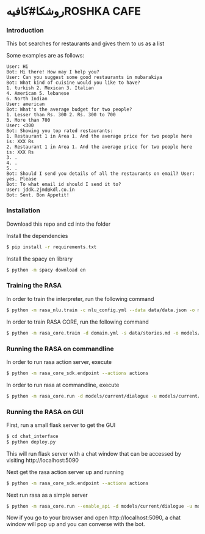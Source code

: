 # روشكا#كافيهROSHKA CAFE


### Introduction

This bot searches for restaurants and gives them to us as a list

Some examples are as follows:
```
User: Hi
Bot: Hi there! How may I help you?
User: Can you suggest some good restaurants in mubarakiya
Bot: What kind of cuisine would you like to have?
1. turkish 2. Mexican 3. Italian
4. American 5. lebanese
6. North Indian
User: american
Bot: What's the average budget for two people?
1. Lesser than Rs. 300 2. Rs. 300 to 700
3. More than 700
User: <300
Bot: Showing you top rated restaurants:
1. Restaurant 1 in Area 1. And the average price for two people here is: XXX Rs
2. Restaurant 1 in Area 1. And the average price for two people here is: XXX Rs
3. .
4. .
5. .
Bot: Should I send you details of all the restaurants on email? User: yes. Please
Bot: To what email id should I send it to?
User: jddk.2jmd@kdl.co.in
Bot: Sent. Bon Appetit!
```


### Installation

Download this repo and cd into the folder

Install the dependencies
```sh
$ pip install -r requirements.txt
```
Install the spacy en library
```sh
$ python -m spacy download en
```

### Training the RASA 

In order to train the interpreter, run the following command

```sh
$ python -m rasa_nlu.train -c nlu_config.yml --data data/data.json -o models --fixed_model_name nlu --project current --verbose
```

In order to train RASA CORE, run the following command

```sh
$ python -m rasa_core.train -d domain.yml -s data/stories.md -o models/current/dialogue -c policies.yml
```

### Running the RASA on commandline

In order to run rasa action server, execute
```sh
$ python -m rasa_core_sdk.endpoint --actions actions
```


In order to run rasa at commandline, execute
```sh
$ python -m rasa_core.run -d models/current/dialogue -u models/current/nlu --endpoints endpoints.yml
```

### Running the RASA on GUI
First, run a small flask server to get the GUI
```sh
$ cd chat_interface
$ python deploy.py
```
This will run flask server with a chat window that can be accessed by visiting
http://localhost:5090

Next get the rasa action server up and running
```sh
$ python -m rasa_core_sdk.endpoint --actions actions
```

Next run rasa as a simple server
```sh
$ python -m rasa_core.run --enable_api -d models/current/dialogue -u models/current/nlu -o out.log --endpoints endpoints.yml
```

Now if you go to your browser and open http://localhost:5090, a chat window will pop up and you can converse with the bot.


